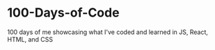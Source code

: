 # 100-Days-of-Code
100 days of me showcasing what I've coded and learned in JS, React, HTML, and CSS
